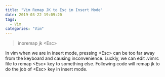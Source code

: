 ```yaml
---
title: "Vim Remap JK to Esc in Insert Mode"
date: 2019-03-22 19:09:20
tags: 
  - Vim
categories: "Vim" 
---
```


<blockquote class="blockquote-center">inoremap jk &lt;Esc&gt; </blockquote>

In vim when we are in insert mode, pressing &lt;Esc&gt; can be too far away from the keyboard and causing inconvenience. Luckly, we can edit .vimrc file to remap &lt;Esc&gt; key to something else. Following code will remap jk to do the job of &lt;Esc&gt; key in insert mode. 
